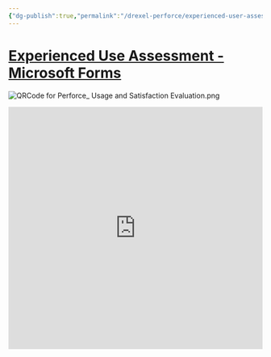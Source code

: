 ```yaml
---
{"dg-publish":true,"permalink":"/drexel-perforce/experienced-user-assessment/"}
---
```


# [Experienced Use Assessment - Microsoft Forms](https://forms.office.com/r/cx71Seum6V)


![QRCode for Perforce_ Usage and Satisfaction Evaluation.png](/img/user/QRCode%20for%20Perforce_%20Usage%20and%20Satisfaction%20Evaluation.png)


<iframe width="640px" height="480px" src="https://forms.office.com/r/cx71Seum6V?embed=true" frameborder="0" marginwidth="0" marginheight="0" style="border: none; max-width:100%; max-height:100vh" allowfullscreen webkitallowfullscreen mozallowfullscreen msallowfullscreen> </iframe>
